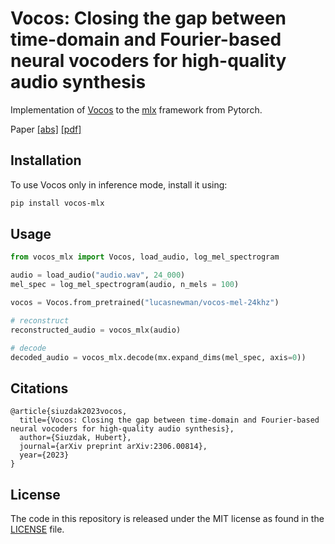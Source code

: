 # Vocos: Closing the gap between time-domain and Fourier-based neural vocoders for high-quality audio synthesis

Implementation of [Vocos](https://github.com/gemelo-ai/vocos) to the [mlx](https://github.com/ml-explore/mlx) framework from Pytorch.

Paper [[abs]](https://arxiv.org/abs/2306.00814) [[pdf]](https://arxiv.org/pdf/2306.00814.pdf)

## Installation

To use Vocos only in inference mode, install it using:

```bash
pip install vocos-mlx
```

## Usage

```python
from vocos_mlx import Vocos, load_audio, log_mel_spectrogram

audio = load_audio("audio.wav", 24_000)
mel_spec = log_mel_spectrogram(audio, n_mels = 100)

vocos = Vocos.from_pretrained("lucasnewman/vocos-mel-24khz")

# reconstruct
reconstructed_audio = vocos_mlx(audio)

# decode
decoded_audio = vocos_mlx.decode(mx.expand_dims(mel_spec, axis=0))
```

## Citations

```
@article{siuzdak2023vocos,
  title={Vocos: Closing the gap between time-domain and Fourier-based neural vocoders for high-quality audio synthesis},
  author={Siuzdak, Hubert},
  journal={arXiv preprint arXiv:2306.00814},
  year={2023}
}
```

## License

The code in this repository is released under the MIT license as found in the
[LICENSE](LICENSE) file.
